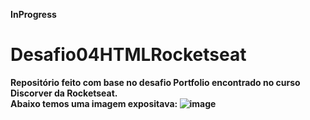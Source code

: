 <strong>InProgress<strong>
# Desafio04HTMLRocketseat
Repositório feito com base no desafio Portfolio encontrado no curso Discorver da Rocketseat. 
<br>
Abaixo temos uma imagem expositava:
![image](https://user-images.githubusercontent.com/102265187/183306017-3c4e5705-fb30-4193-a882-1348b90340b7.png)
